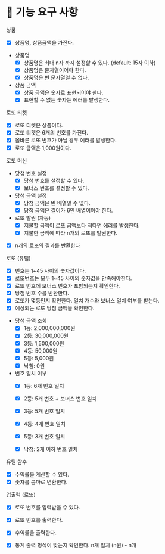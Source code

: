 # 🎯 기능 요구 사항

상품
- [x] 상품명, 상품금액을 가진다.
- 상품명
  - [x] 상품명은 최대 n자 까지 설정할 수 있다. (default: 15자 이하)
  - [x] 상품명은 문자열이어야 한다.
  - [x] 상품명은 빈 문자열일 수 없다.
- 상품 금액
  - [x] 상품 금액은 숫자로 표현되어야 한다.
  - [x] 표현할 수 없는 숫자는 에러를 발생한다.

로또 티켓
- [x] 로또 티켓은 상품이다.
- [x] 로또 티켓은 6개의 번호를 가진다.
- [x] 올바른 로또 번호가 아닐 경우 에러를 발생한다.
- [x] 로또 금액은 1,000원이다.

로또 머신
- 당첨 번호 설정
  - [x] 당첨 번호를 설정할 수 있다.
  - [x] 보너스 번호를 설정할 수 있다.
- 당첨 금액 설정
  - [x] 당첨 금액은 빈 배열일 수 없다.
  - [x] 당첨 금액은 길이가 6인 배열이어야 한다.
- 로또 발권 (자동)
  - [x] 지불할 금액이 로또 금액보다 적다면 에러를 발생한다.
  - [x] 지불한 금액에 따라 n개의 로또를 발권한다.
- [x] n개의 로또의 결과를 반환한다
 
로또 (유틸)
- [x] 번호는 1~45 사이의 숫자값이다.
- [x] 로또번호는 모두 1~45 사이의 숫자값을 만족해야한다.
- [x] 로또 번호에 보너스 번호가 포함되는지 확인한다.
- [x] 당첨 번호 수를 반환한다.
- [x] 로또가 몇등인지 확인한다. 일치 개수와 보너스 일치 여부를 받는다.
- [x] 예상되는 로또 당첨 금액을 확인한다.
- 당첨 금액 조회
  - [x] 1등: 2,000,000,000원
  - [x] 2등: 30,000,000원
  - [x] 3등: 1,500,000원
  - [x] 4등: 50,000원
  - [x] 5등: 5,000원
  - [x] 낙첨: 0원
- 번호 일치 여부
  - [x] 1등: 6개 번호 일치
  - [x] 2등: 5개 번호 + 보너스 번호 일치
  - [x] 3등: 5개 번호 일치
  - [x] 4등: 4개 번호 일치
  - [x] 5등: 3개 번호 일치
  - [x] 낙첨: 2개 이하 번호 일치


유틸 함수
- [x] 수익률을 계산할 수 있다.
- [x] 숫자를 콤마로 변환한다.

입출력 (로또)
- [x] 로또 번호를 입력받을 수 있다.
- [x] 로또 번호를 출력한다.
- [x] 수익률을 출력한다.
- [x] 통계 출력 형식이 맞는지 확인한다. n개 일치 (n원) - n개

